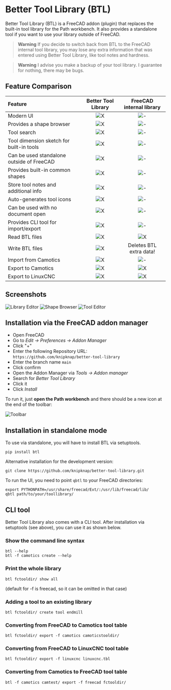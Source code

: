 # Better Tool Library (BTL)

Better Tool Library (BTL) is a FreeCAD addon (plugin) that replaces the built-in tool library
for the Path workbench.
It also provides a standalone tool if you want to use your library outside of FreeCAD.

> **Warning**
> If you decide to switch back from BTL to the FreeCAD internal tool library,
> you may lose any extra information that was entered using Better Tool Library,
> like tool notes and hardness.

> **Warning**
> I advise you make a backup of your tool library. I guarantee for nothing,
> there may be bugs.


## Feature Comparison

| Feature                                    | Better Tool Library   | FreeCAD internal library  |
| :--                                        |        :--:           |          :--:             |
| Modern UI                                  | ![X](media/check.svg) | ![-](media/no.svg)        |
| Provides a shape browser                   | ![X](media/check.svg) | ![-](media/no.svg)        |
| Tool search                                | ![X](media/check.svg) | ![-](media/no.svg)        |
| Tool dimension sketch for built-in tools   | ![X](media/check.svg) | ![-](media/no.svg)        |
| Can be used standalone outside of FreeCAD  | ![X](media/check.svg) | ![-](media/no.svg)        |
| Provides built-in common shapes            | ![X](media/check.svg) | ![-](media/no.svg)        |
| Store tool notes and additional info       | ![X](media/check.svg) | ![-](media/no.svg)        |
| Auto-generates tool icons                  | ![X](media/check.svg) | ![-](media/no.svg)        |
| Can be used with no document open          | ![X](media/check.svg) | ![-](media/no.svg)        |
| Provides CLI tool for import/export        | ![X](media/check.svg) | ![-](media/no.svg)        |
| Read BTL files                             | ![X](media/check.svg) | ![X](media/check.svg)     |
| Write BTL files                            | ![X](media/check.svg) |  Deletes BTL extra data!  |
| Import from Camotics                       | ![X](media/check.svg) | ![-](media/no.svg)        |
| Export to Camotics                         | ![X](media/check.svg) | ![X](media/check.svg)     |
| Export to LinuxCNC                         | ![X](media/check.svg) | ![X](media/check.svg)     |


## Screenshots

![Library Editor](media/library.png)
![Shape Browser](media/shape-browser.png)
![Tool Editor](media/tool-editor.png)


## Installation via the FreeCAD addon manager

- Open FreeCAD
- Go to *Edit -> Preferences -> Addon Manager*
- Click "+"
- Enter the following Repository URL: `https://github.com/knipknap/better-tool-library`
- Enter the branch name `main`
- Click confirm
- Open the Addon Manager via *Tools -> Addon manager*
- Search for *Better Tool Library*
- Click it
- Click *Install*

To run it, just **open the Path workbench** and there should be a new icon at the end of the
toolbar:

![Toolbar](media/toolbar.png)


## Installation in standalone mode

To use via standalone, you will have to install BTL via setuptools.

```
pip install btl
```

Alternative installation for the development version:

```
git clone https://github.com/knipknap/better-tool-library.git
```

To run the UI, you need to point `qbtl` to your FreeCAD directories:

```
export PYTHONPATH=/usr/share/freecad/Ext/:/usr/lib/freecad/lib/
qbtl path/to/your/toollibrary/
```


## CLI tool

Better Tool Library also comes with a CLI tool.
After installation via setuptools (see above), you can use it as shown below.

### Show the command line syntax

```
btl --help
btl -f camotics create --help
```

### Print the whole library

```
btl fctooldir/ show all
```

(default for -f is freecad, so it can be omitted in that case)

### Adding a tool to an existing library

```
btl fctooldir/ create tool endmill
```

### Converting from FreeCAD to Camotics tool table

```
btl fctooldir/ export -f camotics camoticstooldir/
```

### Converting from FreeCAD to LinuxCNC tool table

```
btl fctooldir/ export -f linuxcnc linuxcnc.tbl
```

### Converting from Camotics to FreeCAD tool table

```
btl -f camotics camtest/ export -f freecad fctooldir/
```
